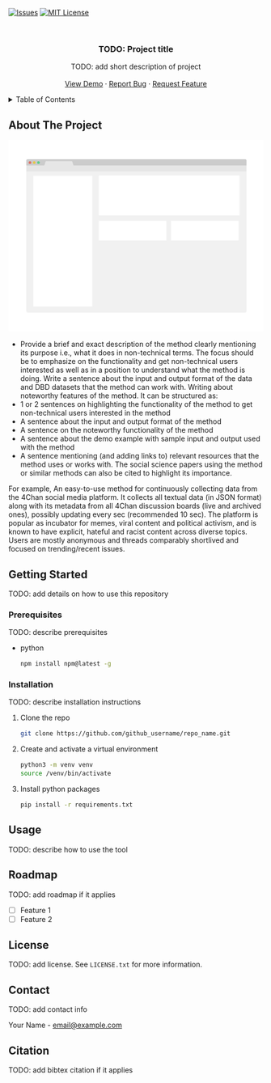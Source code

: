 <!-- This template is adapated from https://github.com/othneildrew/Best-README-Template -->

<!-- PROJECT SHIELDS -->
<!--
*** I'm using markdown "reference style" links for readability.
*** Reference links are enclosed in brackets [ ] instead of parentheses ( ).
*** See the bottom of this document for the declaration of the reference variables
*** for contributors-url, forks-url, etc. This is an optional, concise syntax you may use.
*** https://www.markdownguide.org/basic-syntax/#reference-style-links
-->
[![Issues][issues-shield]][issues-url]
[![MIT License][license-shield]][license-url]



<!-- PROJECT LOGO -->
<br />
<div align="center">
  <h3 align="center">TODO: Project title</h3>

  <p align="center">
    TODO: add short description of project
    <br />
    <br />
    <a href="TODO: add demo URL">View Demo</a>
    ·
    <a href="TODO: add project github followed by: /issues/new?labels=bug&template=bug-report---.md">Report Bug</a>
    ·
    <a href="TODO: add project github followed by: /issues/new?labels=enhancement&template=feature-request---.md">Request Feature</a>
  </p>
</div>



<!-- TABLE OF CONTENTS -->
<details>
  <summary>Table of Contents</summary>
  <ol>
    <li>
      <a href="#about-the-project">About The Project</a>
    </li>
    <li>
      <a href="#getting-started">Getting Started</a>
      <ul>
        <li><a href="#prerequisites">Prerequisites</a></li>
        <li><a href="#installation">Installation</a></li>
      </ul>
    </li>
    <li><a href="#usage">Usage</a></li>
    <li><a href="#roadmap">Roadmap</a></li>
    <li><a href="#license">License</a></li>
    <li><a href="#contact">Contact</a></li>
    <li><a href="#contact">Citation</a></li>
  </ol>
</details>

<!-- ABOUT THE PROJECT -->
## About The Project

[![Product Name Screen Shot][product-screenshot]](https://example.com)

- Provide a brief and exact description of the method clearly mentioning its purpose i.e., what it does in non-technical terms. The focus should be to emphasize on the functionality and get non-technical users interested as well as in a position to understand what the method is doing. Write a sentence about the input and output format of the data and DBD datasets that the method can work with. Writing about noteworthy features of the method. It can be structured as:
- 1 or 2 sentences on highlighting the functionality of the method to get non-technical users interested in the method
- A sentence about the input and output format of the method
- A sentence on the noteworthy functionality of the method
- A sentence about the demo example with sample input and output used with the method
- A sentence mentioning (and adding links to) relevant resources that the method uses or works with. The social science papers using the method or similar methods can also be cited to highlight its importance.

For example,
An easy-to-use method for continuously collecting data from the 4Chan social media platform. It collects all textual data (in JSON format) along with its metadata from all 4Chan discussion boards (live and archived ones), possibly updating every sec (recommended 10 sec).  The platform is popular as incubator for memes, viral content and political activism, and is known to have explicit, hateful and racist content across diverse topics. Users are mostly anonymous and threads comparably shortlived and focused on trending/recent issues. 


<!-- GETTING STARTED -->
## Getting Started

TODO: add details on how to use this repository

### Prerequisites

TODO: describe prerequisites
* python
  ```sh
  npm install npm@latest -g
  ```

### Installation

TODO: describe installation instructions

1. Clone the repo
   ```sh
   git clone https://github.com/github_username/repo_name.git
   ```
2. Create and activate a virtual environment
   ```sh
   python3 -m venv venv
   source /venv/bin/activate
   ```
3. Install python packages
   ```sh
   pip install -r requirements.txt
   ```


<!-- USAGE EXAMPLES -->
## Usage

TODO: describe how to use the tool


<!-- ROADMAP -->
## Roadmap

TODO: add roadmap if it applies

- [ ] Feature 1
- [ ] Feature 2

<!-- LICENSE -->
## License

TODO: add license. See `LICENSE.txt` for more information.

<!-- CONTACT -->
## Contact

TODO: add contact info

Your Name - email@example.com

## Citation
TODO: add bibtex citation if it applies


<!-- MARKDOWN LINKS & IMAGES -->
<!-- https://www.markdownguide.org/basic-syntax/#reference-style-links -->
[issues-shield]: https://img.shields.io/github/issues/othneildrew/Best-README-Template.svg?style=for-the-badge
[issues-url]: https://github.com/othneildrew/Best-README-Template/issues
[license-shield]: https://img.shields.io/github/license/othneildrew/Best-README-Template.svg?style=for-the-badge
[license-url]: https://github.com/othneildrew/Best-README-Template/blob/master/LICENSE.txt
[product-screenshot]: images/screenshot.png
